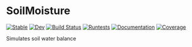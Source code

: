 # SoilMoisture

[![Stable](https://img.shields.io/badge/docs-stable-blue.svg)](https://rodolfomssouza.github.io/SoilMoisture.jl/stable/)
[![Dev](https://img.shields.io/badge/docs-dev-blue.svg)](https://rodolfomssouza.github.io/SoilMoisture.jl/dev/)
[![Build Status](https://github.com/rodolfomssouza/SoilMoisture.jl/actions/workflows/CI.yml/badge.svg?branch=main)](https://github.com/rodolfomssouza/SoilMoisture.jl/actions/workflows/CI.yml?query=branch%3Amain)
[![Runtests](https://github.com/rodolfomssouza/SoilMoisture.jl/actions/workflows/Runtests.yml/badge.svg?branch=main)](https://github.com/rodolfomssouza/SoilMoisture.jl/actions/workflows/Runtests.yml)
[![Documentation](https://github.com/rodolfomssouza/SoilMoisture.jl/actions/workflows/Documentation.yml/badge.svg)](https://github.com/rodolfomssouza/SoilMoisture.jl/actions/workflows/Documentation.yml)
[![Coverage](https://codecov.io/gh/rodolfomssouza/SoilMoisture.jl/branch/main/graph/badge.svg)](https://codecov.io/gh/rodolfomssouza/SoilMoisture.jl)


Simulates soil water balance
